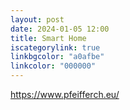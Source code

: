 ```yaml
---
layout: post
date: 2024-01-05 12:00
title: Smart Home
iscategorylink: true
linkbgcolor: "a0afbe"
linkcolor: "000000"
---
```

https://www.pfeifferch.eu/

